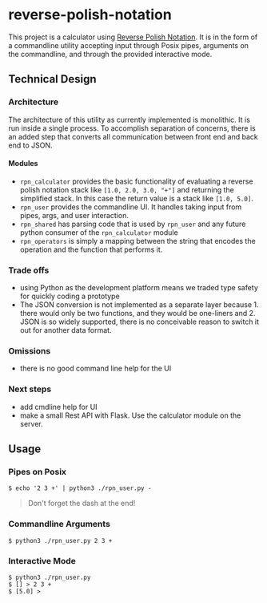 # reverse-polish-notation
This project is a calculator using [Reverse Polish Notation](https://en.wikipedia.org/wiki/Reverse_Polish_notation). It is in the form of a  commandline utility accepting input through Posix pipes, arguments on the commandline, and through the provided interactive mode.

## Technical Design
### Architecture
The architecture of this utility as currently implemented is monolithic.  It is run inside a single process. To accomplish separation of concerns, there is an added step that converts all communication between front end and back end to JSON.   
#### Modules
- `rpn_calculator` provides the basic functionality of evaluating a reverse polish notation stack like `[1.0, 2.0, 3.0, "+"]` and returning the simplified stack.  In this case the return value is a stack like `[1.0, 5.0]`.
- `rpn_user` provides the commandline UI.  It handles taking input from pipes, args, and user interaction.
- `rpn_shared` has parsing code that is used by `rpn_user` and any future python consumer of the `rpn_calculator` module
- `rpn_operators` is simply a mapping between the string that encodes the operation and the function that performs it.



### Trade offs
- using Python as the development platform means we traded type safety for quickly coding a prototype
- The JSON conversion is not implemented as a separate layer because 1. there would only be two functions, and they would be one-liners and 2. JSON is so widely supported, there is no conceivable reason to switch it out for another data format. 
### Omissions
- there is no good command line help for the UI
### Next steps
- add cmdline help for UI
- make a small Rest API with Flask. Use the calculator module on the server.

## Usage
### Pipes on Posix  
```
$ echo '2 3 +' | python3 ./rpn_user.py -
```
> Don't forget the dash at the end!


### Commandline Arguments  
```
$ python3 ./rpn_user.py 2 3 +
```

### Interactive Mode  
```
$ python3 ./rpn_user.py  
$ [] > 2 3 +  
$ [5.0] >
```

